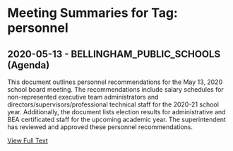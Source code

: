 # Meeting Summaries for Tag: personnel

## 2020-05-13 - BELLINGHAM_PUBLIC_SCHOOLS (Agenda)

This document outlines personnel recommendations for the May 13, 2020 school board meeting.  The recommendations include salary schedules for non-represented executive team administrators and directors/supervisors/professional technical staff for the 2020-21 school year. Additionally, the document lists election results for administrative and BEA certificated staff for the upcoming academic year. The superintendent has reviewed and approved these personnel recommendations.

[View Full Text](https://raw.githubusercontent.com/CivicLens/WashingtonStateSchoolBoardExplorer/refs/heads/main/data/countries/usa/states/wa/counties/whatcom/school_boards/bellingham_public_schools/2020/2020-05-13-agenda.txt)

